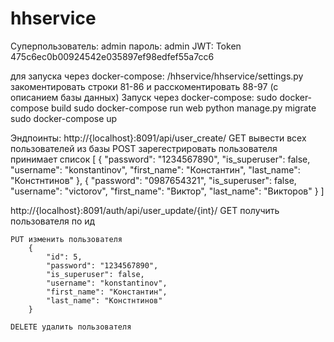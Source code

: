 # hhservice



Суперпользователь: admin
пароль: admin
JWT: Token 475c6ec0b00924542e035897ef98edfef55a7cc6

для запуска через docker-compose: /hhservice/hhservice/settings.py закоментировать строки 81-86
и расскоментировать 88-97 (с описанием базы данных)
Запуск через docker-compose:
sudo docker-compose build
sudo docker-compose run web python manage.py migrate 
sudo docker-compose up


Эндпоинты:
http://{localhost}:8091/api/user_create/
	GET вывести всех пользователей из базы
	POST зарегестрировать пользователя
	принимает список
		[
			{
			    "password": "1234567890",
			    "is_superuser": false,
			    "username": "konstantinov",
			    "first_name": "Константин",
			    "last_name": "Констнтинов"
			},
			{
			    "password": "0987654321",
			    "is_superuser": false,
			    "username": "victorov",
			    "first_name": "Виктор",
			    "last_name": "Викторов"
			}
		]

http://{localhost}:8091/auth/api/user_update/{int}/
	GET получить пользователя по ид
	
	PUT изменить пользователя
		{
		    "id": 5,
		    "password": "1234567890",
		    "is_superuser": false,
		    "username": "konstantinov",
		    "first_name": "Константин",
		    "last_name": "Констнтинов"
		}
	
	DELETE удалить пользователя
	
	


